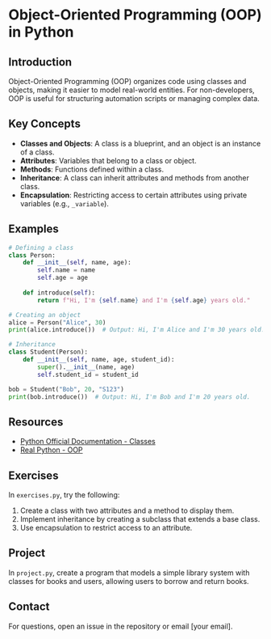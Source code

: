 # Object-Oriented Programming (OOP) in Python

## Introduction
Object-Oriented Programming (OOP) organizes code using classes and objects, making it easier to model real-world entities. For non-developers, OOP is useful for structuring automation scripts or managing complex data.

## Key Concepts
- **Classes and Objects**: A class is a blueprint, and an object is an instance of a class.
- **Attributes**: Variables that belong to a class or object.
- **Methods**: Functions defined within a class.
- **Inheritance**: A class can inherit attributes and methods from another class.
- **Encapsulation**: Restricting access to certain attributes using private variables (e.g., `_variable`).

## Examples
```python
# Defining a class
class Person:
    def __init__(self, name, age):
        self.name = name
        self.age = age
    
    def introduce(self):
        return f"Hi, I'm {self.name} and I'm {self.age} years old."

# Creating an object
alice = Person("Alice", 30)
print(alice.introduce())  # Output: Hi, I'm Alice and I'm 30 years old.

# Inheritance
class Student(Person):
    def __init__(self, name, age, student_id):
        super().__init__(name, age)
        self.student_id = student_id

bob = Student("Bob", 20, "S123")
print(bob.introduce())  # Output: Hi, I'm Bob and I'm 20 years old.
```

## Resources
- [Python Official Documentation - Classes](https://docs.python.org/3/tutorial/classes.html)
- [Real Python - OOP](https://realpython.com/python3-object-oriented-programming/)

## Exercises
In `exercises.py`, try the following:
1. Create a class with two attributes and a method to display them.
2. Implement inheritance by creating a subclass that extends a base class.
3. Use encapsulation to restrict access to an attribute.

## Project
In `project.py`, create a program that models a simple library system with classes for books and users, allowing users to borrow and return books.

## Contact
For questions, open an issue in the repository or email [your email].
